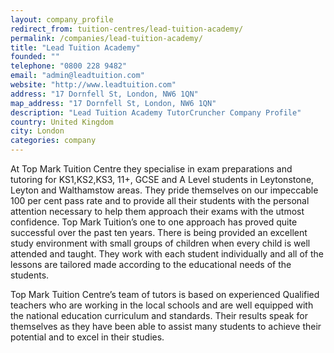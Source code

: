 ```yaml
---
layout: company_profile
redirect_from: tuition-centres/lead-tuition-academy/
permalink: /companies/lead-tuition-academy/
title: "Lead Tuition Academy"
founded: ""
telephone: "0800 228 9482"
email: "admin@leadtuition.com"
website: "http://www.leadtuition.com"
address: "17 Dornfell St, London, NW6 1QN"
map_address: "17 Dornfell St, London, NW6 1QN"
description: "Lead Tuition Academy TutorCruncher Company Profile"
country: United Kingdom
city: London
categories: company
---
```

At Top Mark Tuition Centre they specialise in exam preparations and tutoring for KS1,KS2,KS3, 11+, GCSE and A Level students in Leytonstone, Leyton and Walthamstow areas. They pride themselves on our impeccable 100 per cent pass rate and to provide all their students with the personal attention necessary to help them approach their exams with the utmost confidence. Top Mark Tuition’s one to one approach has proved quite successful over the past ten years. There is being provided an excellent study environment with small groups of children when every child is well attended and taught. They work with each student individually and all of the lessons are tailored made according to the educational needs of the students.

Top Mark Tuition Centre’s team of tutors is based on experienced Qualified teachers who are working in the local schools and are well equipped with the national education curriculum and standards. Their results speak for themselves as they have been able to assist many  students to achieve their potential and to excel in their studies.